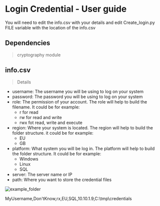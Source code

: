 # Login Credential - User guide
You will need to edit the info.csv with your details and edit Create_login.py FILE variable with the location of the info.csv

## Dependencies
>cryptography module

## info.csv
>Details
* username: The username you will be using to log on your system
* password: The password you will be using to log on your system
* role: The permission of your account. The role will help to build the filename. It could be for example:
  * r for read
  * rw for read and write
  * rwx fot read, write and execute
* region: Where your system is located. The region will help to build the folder structure. it could be for example:
  * EU
  * GB
* platform: What system you will be log in. The platform will help to build the folder structure. It could be for example:
  * Windows
  * Linux
  * SQL
* server: The server name or IP
* path: Where you want to store the credential files

![example_folder](/example_folder.png)


MyUsername,Don'tKnow,rx,EU,SQL,10.10.1.9,C:\tmp\credentials